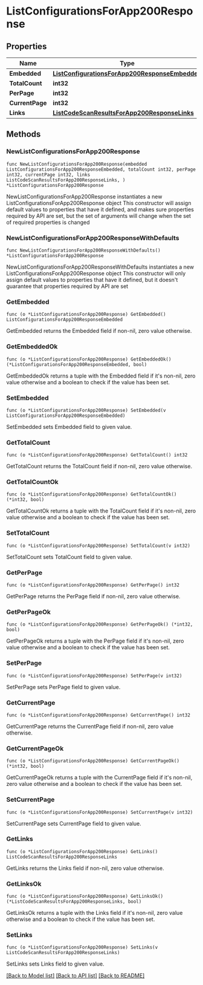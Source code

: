 # ListConfigurationsForApp200Response

## Properties

Name | Type | Description | Notes
------------ | ------------- | ------------- | -------------
**Embedded** | [**ListConfigurationsForApp200ResponseEmbedded**](ListConfigurationsForApp200ResponseEmbedded.md) |  | 
**TotalCount** | **int32** |  | 
**PerPage** | **int32** |  | 
**CurrentPage** | **int32** |  | 
**Links** | [**ListCodeScanResultsForApp200ResponseLinks**](ListCodeScanResultsForApp200ResponseLinks.md) |  | 

## Methods

### NewListConfigurationsForApp200Response

`func NewListConfigurationsForApp200Response(embedded ListConfigurationsForApp200ResponseEmbedded, totalCount int32, perPage int32, currentPage int32, links ListCodeScanResultsForApp200ResponseLinks, ) *ListConfigurationsForApp200Response`

NewListConfigurationsForApp200Response instantiates a new ListConfigurationsForApp200Response object
This constructor will assign default values to properties that have it defined,
and makes sure properties required by API are set, but the set of arguments
will change when the set of required properties is changed

### NewListConfigurationsForApp200ResponseWithDefaults

`func NewListConfigurationsForApp200ResponseWithDefaults() *ListConfigurationsForApp200Response`

NewListConfigurationsForApp200ResponseWithDefaults instantiates a new ListConfigurationsForApp200Response object
This constructor will only assign default values to properties that have it defined,
but it doesn't guarantee that properties required by API are set

### GetEmbedded

`func (o *ListConfigurationsForApp200Response) GetEmbedded() ListConfigurationsForApp200ResponseEmbedded`

GetEmbedded returns the Embedded field if non-nil, zero value otherwise.

### GetEmbeddedOk

`func (o *ListConfigurationsForApp200Response) GetEmbeddedOk() (*ListConfigurationsForApp200ResponseEmbedded, bool)`

GetEmbeddedOk returns a tuple with the Embedded field if it's non-nil, zero value otherwise
and a boolean to check if the value has been set.

### SetEmbedded

`func (o *ListConfigurationsForApp200Response) SetEmbedded(v ListConfigurationsForApp200ResponseEmbedded)`

SetEmbedded sets Embedded field to given value.


### GetTotalCount

`func (o *ListConfigurationsForApp200Response) GetTotalCount() int32`

GetTotalCount returns the TotalCount field if non-nil, zero value otherwise.

### GetTotalCountOk

`func (o *ListConfigurationsForApp200Response) GetTotalCountOk() (*int32, bool)`

GetTotalCountOk returns a tuple with the TotalCount field if it's non-nil, zero value otherwise
and a boolean to check if the value has been set.

### SetTotalCount

`func (o *ListConfigurationsForApp200Response) SetTotalCount(v int32)`

SetTotalCount sets TotalCount field to given value.


### GetPerPage

`func (o *ListConfigurationsForApp200Response) GetPerPage() int32`

GetPerPage returns the PerPage field if non-nil, zero value otherwise.

### GetPerPageOk

`func (o *ListConfigurationsForApp200Response) GetPerPageOk() (*int32, bool)`

GetPerPageOk returns a tuple with the PerPage field if it's non-nil, zero value otherwise
and a boolean to check if the value has been set.

### SetPerPage

`func (o *ListConfigurationsForApp200Response) SetPerPage(v int32)`

SetPerPage sets PerPage field to given value.


### GetCurrentPage

`func (o *ListConfigurationsForApp200Response) GetCurrentPage() int32`

GetCurrentPage returns the CurrentPage field if non-nil, zero value otherwise.

### GetCurrentPageOk

`func (o *ListConfigurationsForApp200Response) GetCurrentPageOk() (*int32, bool)`

GetCurrentPageOk returns a tuple with the CurrentPage field if it's non-nil, zero value otherwise
and a boolean to check if the value has been set.

### SetCurrentPage

`func (o *ListConfigurationsForApp200Response) SetCurrentPage(v int32)`

SetCurrentPage sets CurrentPage field to given value.


### GetLinks

`func (o *ListConfigurationsForApp200Response) GetLinks() ListCodeScanResultsForApp200ResponseLinks`

GetLinks returns the Links field if non-nil, zero value otherwise.

### GetLinksOk

`func (o *ListConfigurationsForApp200Response) GetLinksOk() (*ListCodeScanResultsForApp200ResponseLinks, bool)`

GetLinksOk returns a tuple with the Links field if it's non-nil, zero value otherwise
and a boolean to check if the value has been set.

### SetLinks

`func (o *ListConfigurationsForApp200Response) SetLinks(v ListCodeScanResultsForApp200ResponseLinks)`

SetLinks sets Links field to given value.



[[Back to Model list]](../README.md#documentation-for-models) [[Back to API list]](../README.md#documentation-for-api-endpoints) [[Back to README]](../README.md)


